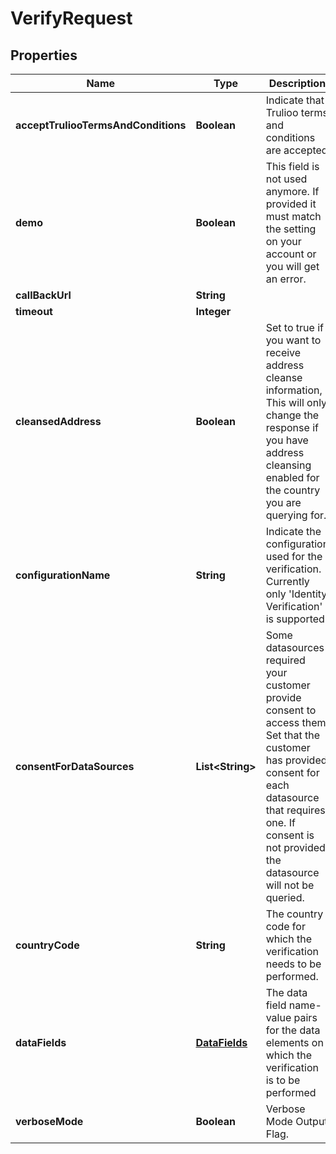 
# VerifyRequest

## Properties
Name | Type | Description | Notes
------------ | ------------- | ------------- | -------------
**acceptTruliooTermsAndConditions** | **Boolean** | Indicate that Trulioo terms and conditions are accepted |  [optional]
**demo** | **Boolean** | This field is not used anymore.  If provided it must match the setting on your account or you will get an error. |  [optional]
**callBackUrl** | **String** |  |  [optional]
**timeout** | **Integer** |  |  [optional]
**cleansedAddress** | **Boolean** | Set to true if you want to receive address cleanse information,  This will only change the response if you have address cleansing enabled for the country you are querying for. |  [optional]
**configurationName** | **String** | Indicate the configuration used for the verification. Currently only  &#39;Identity Verification&#39; is supported. |  [optional]
**consentForDataSources** | **List&lt;String&gt;** | Some datasources required your customer provide consent to access them.  Set that the customer has provided consent for each  datasource that requires one.  If consent is not provided the datasource will not be queried. |  [optional]
**countryCode** | **String** | The country code for which the verification needs to be performed. | 
**dataFields** | [**DataFields**](DataFields.md) | The data field name-value pairs for the data elements on which the verification is to be performed | 
**verboseMode** | **Boolean** | Verbose Mode Output Flag. |  [optional]



